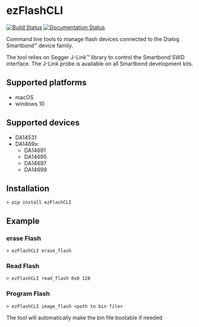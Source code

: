 # ezFlashCLI

[![Build Status](https://travis-ci.org/ezflash/ezFlashCLI.svg?branch=master)](https://travis-ci.org/ezflash/ezFlashCLI)
[![Documentation Status](https://readthedocs.org/projects/ezflashcli/badge/?version=latest)](https://ezflashcli.readthedocs.io/en/latest/?badge=latest)

Command line tools to manage flash devices connected to the Dialog Smartbond™ device family. 

The tool relies on Segger J-Link™ library to control the Smartbond SWD interface. The J-Link probe is available on all Smartbond development kits. 

## Supported platforms

* macOS
* windows 10

## Supported devices

* DA14531
* DA1469x:
    * DA14691
    * DA14695
    * DA14697
    * DA14699

## Installation

```
> pip install ezFlashCLI
```
## Example

### erase Flash
```
> ezFlashCLI erase_flash
```

### Read Flash
```
> ezFlashCLI read_flash 0x0 128
```
### Program Flash
```
> ezFlashCLI image_flash <path to bin file>
```   
The tool will automatically make the bin file bootable if needed



